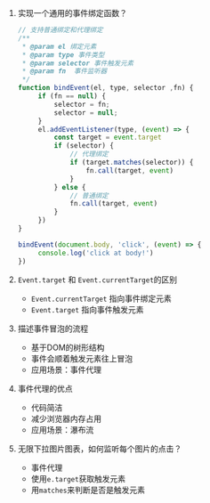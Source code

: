 1. 实现一个通用的事件绑定函数？
   
   ```javascript
   // 支持普通绑定和代理绑定
   /**
    * @param el 绑定元素
    * @param type 事件类型
    * @param selector 事件触发元素
    * @param fn  事件监听器
    */
   function bindEvent(el, type, selector ,fn) {
        if (fn == null) {
            selector = fn;
            selector = null;
        }
        el.addEventListener(type, (event) => {
            const target = event.target
            if (selector) {
                // 代理绑定
                if (target.matches(selector)) {
                    fn.call(target, event)
                }
            } else {
                // 普通绑定
                fn.call(target, event)
            }
        })
   }

   bindEvent(document.body, 'click', (event) => {
        console.log('click at body!')
   })
   ```

2. `Event.target` 和 `Event.currentTarget`的区别
    - `Event.currentTarget` 指向事件绑定元素
    - `Event.target` 指向事件触发元素
   
3. 描述事件冒泡的流程
    - 基于DOM的树形结构
    - 事件会顺着触发元素往上冒泡
    - 应用场景：事件代理

4. 事件代理的优点
    - 代码简洁
    - 减少浏览器内存占用
    - 应用场景：瀑布流

5. 无限下拉图片图表，如何监听每个图片的点击？
    - 事件代理
    - 使用`e.target`获取触发元素
    - 用`matches`来判断是否是触发元素
